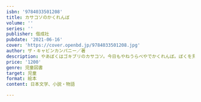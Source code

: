 ```yaml
---
isbn: '9784033501208'
title: カサコソのかくれんぼ
volume: ''
series: ''
publisher: 偕成社
pubdate: '2021-06-16'
cover: 'https://cover.openbd.jp/9784033501208.jpg'
author: ザ・キャビンカンパニー／著
description: やあぼくはゴキブリのカサコソ。今日もやねうらべやでかくれんぼ。ぼくを見つけてね！　見つけたあとに待っているのは衝撃の展開！
price: '1200'
genre: 児童図書
target: 児童
format: 絵本
content: 日本文学、小説・物語

---
```

